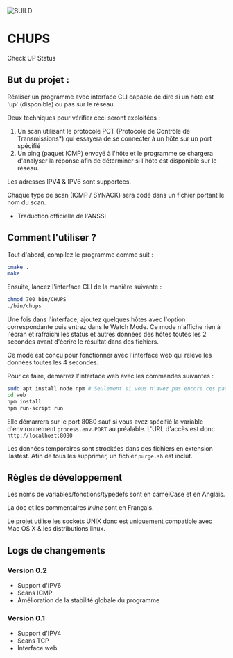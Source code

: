 ![BUILD](https://github.com/unguest/CHUPS/actions/workflows/c-cpp.yml/badge.svg)

# CHUPS
Check UP Status

## But du projet :
Réaliser un programme avec interface CLI capable de dire si un hôte est 'up' (disponible) ou pas sur le réseau.

Deux techniques pour vérifier ceci seront exploitées :

1. Un scan utilisant le protocole PCT (Protocole de Contrôle de Transmissions*) qui essayera de se connecter à un hôte sur un port spécifié
2. Un ping (paquet ICMP) envoyé à l'hôte et le programme se chargera d'analyser la réponse afin de déterminer si l'hôte est disponible sur le réseau.

Les adresses IPV4 & IPV6 sont supportées.

Chaque type de scan (ICMP / SYNACK) sera codé dans un fichier portant le nom du scan.

* Traduction officielle de l'ANSSI

## Comment l'utiliser ?

Tout d'abord, compilez le programme comme suit :

```bash
cmake .
make
```

Ensuite, lancez l'interface CLI de la manière suivante :

```bash
chmod 700 bin/CHUPS
./bin/chups
```

Une fois dans l'interface, ajoutez quelques hôtes avec l'option correspondante puis entrez dans le Watch Mode. Ce mode n'affiche rien à l'écran et rafraîchi les status et autres données des hôtes toutes les 2 secondes avant d'écrire le résultat dans des fichiers.

Ce mode est conçu pour fonctionner avec l'interface web qui relève les données toutes les 4 secondes.

Pour ce faire, démarrez l'interface web avec les commandes suivantes :

```bash
sudo apt install node npm # Seulement si vous n'avez pas encore ces paquets 
cd web
npm install
npm run-script run
```

Elle démarrera sur le port 8080 sauf si vous avez spécifié la variable d'environnement ```process.env.PORT``` au préalable. L'URL d'accès est donc `http://localhost:8080`

Les données temporaires sont strockées dans des fichiers en extension .lastest. Afin de tous les supprimer, un fichier ```purge.sh``` est inclut.

## Règles de développement

Les noms de variables/fonctions/typedefs sont en camelCase et en Anglais.

La doc et les commentaires _inline_ sont en Français.

Le projet utilise les sockets UNIX donc est uniquement compatible avec Mac OS X & les distributions linux.

## Logs de changements

### Version 0.2
- Support d'IPV6
- Scans ICMP
- Amélioration de la stabilité globale du programme

### Version 0.1
- Support d'IPV4
- Scans TCP
- Interface web
